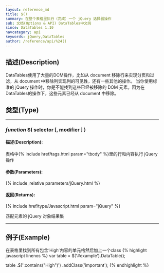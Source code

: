 ```yaml
---
layout: reference_md
title: $()
summary: 在整个表格里执行（完成）一个 jQuery 选择器操作
sub: 文档(Options & API) DataTables中文网
since: DataTables 1.10
navcategory: api
keywords: jQuery,DataTables
author: /reference/api/%24()
---
```


## 描述(Description)
DataTables使用了大量的DOM操作，比如从 document 移除行来实现分页和过滤，从 document 中移除列实现列的可见性，还有一些其他的操作。
当你使用标准的 jQuery 操作时，你是不能找到这些已经被移除的 DOM 元素。因为在DataTables的操作下，这些元素已经从 document 中移除。

## 类型(Type)

---

### _function_ $( selector [, modifier ] )

#### 描述(Description):
表格中{% include href/tags.html param="tbody" %}里的行和内容执行 jQuery 操作

#### 参数(Parameters):
{% include_relative parameters/jQuery.html %}

#### 返回(Returns):

{% include href/type/Javascript.html param="jQuery" %}

匹配元素的 jQuery 对象结果集

---

## 例子(Example)
在表格里找到所有包含‘High’内容的单元格然后加上一个class
{% highlight javascript linenos %}
var table = $('#example').DataTable();
 
table
    .$(':contains("High")')
    .addClass('important');
{% endhighlight %}

